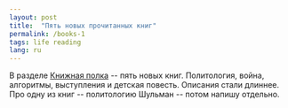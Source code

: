 ```yaml
---
layout: post
title:  "Пять новых прочитанных книг"
permalink: /books-1
tags: life reading
lang: ru
---
```


В разделе [Книжная полка](/bookshelf) -- пять новых книг. Политология, война,
алгоритмы, выступления и детская повесть. Описания стали длиннее. Про одну из
книг -- политологию Шульман -- потом напишу отдельно.
